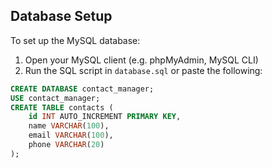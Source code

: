 ## Database Setup

To set up the MySQL database:

1. Open your MySQL client (e.g. phpMyAdmin, MySQL CLI)
2. Run the SQL script in `database.sql` or paste the following:

```sql
CREATE DATABASE contact_manager;
USE contact_manager;
CREATE TABLE contacts (
    id INT AUTO_INCREMENT PRIMARY KEY,
    name VARCHAR(100),
    email VARCHAR(100),
    phone VARCHAR(20)
);
